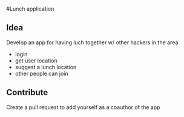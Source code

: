 #Lunch application

## Idea

Develop an app for having luch together w/ other hackers in the area

- login
- get user location
- suggest a lunch location
- other people can join

## Contribute

Create a pull request to add yourself as a coauthor of the app


